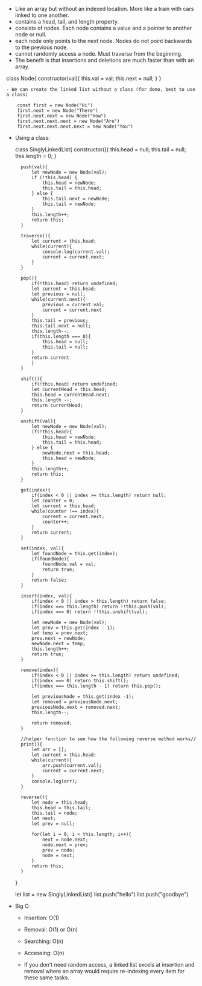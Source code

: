 - Like an array but without an indexed location. More like a train with cars linked to one another.
- contains a head, tail, and length property.
- consists of nodes. Each node contains a value and a pointer to another node or null.
- each node only points to the next node. Nodes do not point backwards to the previous node.
- cannot randomly access a node. Must traverse from the beginning.
- The benefit is that insertions and deletions are much faster than with an array.


class Node{
    constructor(val){
        this.val = val;
        this.next = null;
    }
}

    - We can create the linked list without a class (for demo, best to use a class)

        const first = new Node("Hi")
        first.next = new Node("There")
        first.next.next = new Node("How")
        first.next.next.next = new Node("Are")
        first.next.next.next.next = new Node("You")
    

- Using a class:

    class SinglyLinkedList{
        constructor(){
            this.head = null;
            this.tail = null;
            this.length = 0;
        }

        push(val){
            let newNode = new Node(val);
            if (!this.head) {
                this.head = newNode;
                this.tail = this.head;
            } else {
                this.tail.next = newNode;
                this.tail = newNode;
            }
            this.length++;
            return this;
        }

        traverse(){
            let current = this.head;
            while(current){
                console.log(current.val);
                current = current.next;
            }
        }

        pop(){
            if(!this.head) return undefined;
            let current = this.head;
            let previous = null;
            while(current.next){
                previous = current.val;
                current = current.next
            }
            this.tail = previous;
            this.tail.next = null;
            this.length--;
            if(this.length === 0){
                this.head = null;
                this.tail = null;
            }
            return current
            }
        }

        shift(){
            if(!this.head) return undefined;
            let currentHead = this.head;
            this.head = currentHead.next;
            this.length --;
            return currentHead;
        }

        unshift(val){
            let newNode = new Node(val);
            if(!this.head){
                this.head = newNode;
                this.tail = this.head;
            } else {
                newNode.next = this.head;
                this.head = newNode;
            }
            this.length++;
            return this;
        }

        get(index){
            if(index < 0 || index >= this.length) return null;
            let counter = 0;
            let current = this.head;
            while(counter !== index){
                current = current.next;
                counter++;
            }
            return current;
        }

        set(index, val){
            let foundNode = this.get(index);
            if(foundNode){
                foundNode.val = val;
                return true;
            }
            return false; 
        }

        insert(index, val){
            if(index < 0 || index > this.length) return false;
            if(index === this.length) return !!this.push(val);
            if(index === 0) return !!this.unshift(val);
            
            let newNode = new Node(val);
            let prev = this.get(index - 1);
            let temp = prev.next;
            prev.next = newNode;
            newNode.next = temp;
            this.length++;
            return true;
        }

        remove(index){
            if(index < 0 || index >= this.length) return undefined;
            if(index === 0) return this.shift();
            if(index === this.length - 1) return this.pop();

            let previousNode = this.get(index -1);
            let removed = previousNode.next;
            previousNode.next = removed.next;
            this.length--;

            return removed;
        }

        //helper function to see how the following reverse method works//
        print(){
            let arr = [];
            let current = this.head;
            while(current){
                arr.push(current.val);
                current = current.next;
            }
            console.log(arr);
        }

        reverse(){
            let node = this.head;
            this.head = this.tail;
            this.tail = node;
            let next;
            let prev = null;
            
            for(let i = 0; i < this.length; i++){
                next = node.next;
                node.next = prev;
                prev = node;
                node = next;
            }
            return this;
        }

    }



    let list = new SinglyLinkedList()
    list.push("hello")
    list.push("goodbye")
    


- Big O
    - Insertion: O(1)
    - Removal: O(1) or O(n)
    - Searching: O(n)
    - Accessing: O(n)

    - If you don't need random access, a linked list excels at insertion and removal where an array would require re-indexing every item for these same tasks.  
